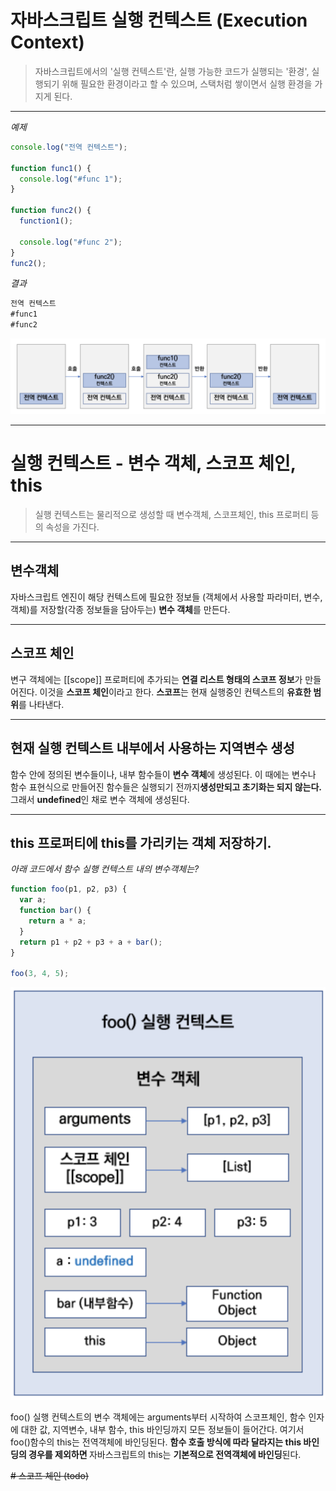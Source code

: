 # 자바스크립트 실행 컨텍스트 (Execution Context)

> 자바스크립트에서의 '실행 컨텍스트'란, 실행 가능한 코드가 실행되는 '환경', 실행되기 위해 필요한 환경이라고 할 수 있으며, 스택처럼 쌓이면서 실행 환경을 가지게 된다.

---

<i>예제</i>

```js
console.log("전역 컨텍스트");

function func1() {
  console.log("#func 1");
}

function func2() {
  function1();

  console.log("#func 2");
}
func2();
```

<i>결과</i>

```js
전역 컨텍스트
#func1
#func2
```

![실행컨텍스트 스택](실행컨텍스트_스택.png)

---

# 실행 컨텍스트 - 변수 객체, 스코프 체인, this

> 실행 컨텍스트는 물리적으로 생성할 때 변수객체, 스코프체인, this 프로퍼티 등의 속성을 가진다.

---

## 변수객체

자바스크립트 엔진이 해당 컨텍스트에 필요한 정보들 (객체에서 사용할 파라미터, 변수, 객체)를 저장할(각종 정보들을 담아두는) <b>변수 객체</b>를 만든다.

---

## 스코프 체인

변구 객체에는 [[scope]] 프로퍼티에 추가되는 <b>연결 리스트 형태의 스코프 정보</b>가 만들어진다. 이것을 <b>스코프 체인</b>이라고 한다. <b>스코프</b>는 현재 실행중인 컨텍스트의 <b>유효한 범위</b>를 나타낸다.

---

## 현재 실행 컨텍스트 내부에서 사용하는 지역변수 생성

함수 안에 정의된 변수들이나, 내부 함수들이 <b>변수 객체</b>에 생성된다.
이 때에는 변수나 함수 표현식으로 만들어진 함수들은 실행되기 전까지<b>생성만되고 초기화는 되지 않는다.</b> 그래서 <b>undefined</b>인 채로 변수 객체에 생성된다.

---

## this 프로퍼티에 this를 가리키는 객체 저장하기.

<i>아래 코드에서 함수 실행 컨텍스트 내의 변수객체는?</i>

```js
function foo(p1, p2, p3) {
  var a;
  function bar() {
    return a * a;
  }
  return p1 + p2 + p3 + a + bar();
}

foo(3, 4, 5);
```

![변수객체](변수객체.png)

foo() 실행 컨텍스트의 변수 객체에는 arguments부터 시작하여 스코프체인, 함수 인자에 대한 값, 지역변수, 내부 함수, this 바인딩까지 모든 정보들이 들어간다.
여기서 foo()함수의 this는 전역객체에 바인딩된다.
<b>함수 호출 방식에 따라 달라지는 this 바인딩의 경우를 제외하면 </b>자바스크립트의 this는 <b>기본적으로 전역객체에 바인딩</b>된다.

<strike># 스코프 체인 (todo)</strike>
